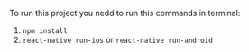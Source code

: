 To run this project you nedd to run this commands in terminal:

1. `npm install`
2. `react-native run-ios` or `react-native run-android`
